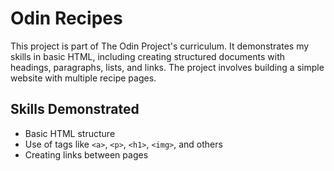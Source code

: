 # Odin Recipes

This project is part of The Odin Project's curriculum. It demonstrates my skills in basic HTML, including creating structured documents with headings, paragraphs, lists, and links. The project involves building a simple website with multiple recipe pages.

## Skills Demonstrated
- Basic HTML structure
- Use of tags like `<a>`, `<p>`, `<h1>`, `<img>`, and others
- Creating links between pages
